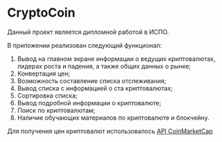 # CryptoCoin

Данный проект является дипломной работой в ИСПО.

В приложении реализован следующий функционал:
1)	Вывод на главном экране информации о ведущих криптовалютах, лидерах роста и падения, а также общих данных о рынке;
2)	Конвертация цен;
3)	Возможность составление списка отслеживания;
4)	Вывод списка с информацией о ста криптовалютах;
5)	Сортировка списка;
6)	Вывод подробной информации о криптовалюте;
7)	Поиск по криптовалютам;
8)	Наличие обучающих материалов по криптовалюте и блокчейну.

Для получения цен криптовалют использовалось [API CoinMarketCap](https://coinmarketcap.com/api/documentation/v1/)
